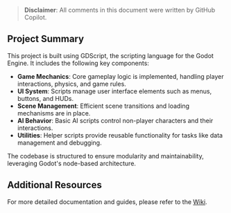 
> **Disclaimer**: All comments in this document were written by GitHub Copilot.


## Project Summary

This project is built using GDScript, the scripting language for the Godot Engine. It includes the following key components:

- **Game Mechanics**: Core gameplay logic is implemented, handling player interactions, physics, and game rules.
- **UI System**: Scripts manage user interface elements such as menus, buttons, and HUDs.
- **Scene Management**: Efficient scene transitions and loading mechanisms are in place.
- **AI Behavior**: Basic AI scripts control non-player characters and their interactions.
- **Utilities**: Helper scripts provide reusable functionality for tasks like data management and debugging.

The codebase is structured to ensure modularity and maintainability, leveraging Godot's node-based architecture.


## Additional Resources

For more detailed documentation and guides, please refer to the [Wiki](res://docu/wiki.md).
